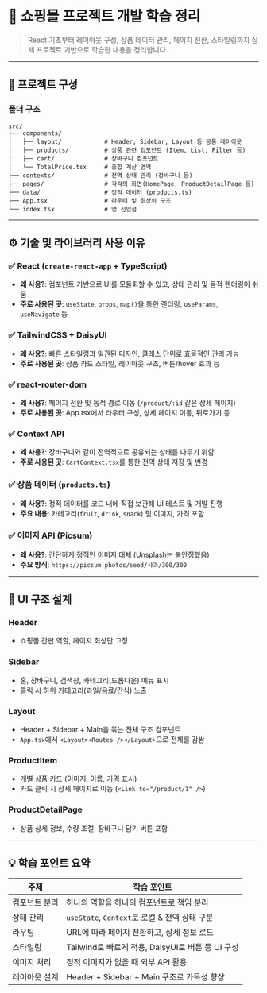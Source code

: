 # 🛒 쇼핑몰 프로젝트 개발 학습 정리

> React 기초부터 레이아웃 구성, 상품 데이터 관리, 페이지 전환, 스타일링까지 실제 프로젝트 기반으로 학습한 내용을 정리합니다.

---

## 📁 프로젝트 구성

### 폴더 구조
```
src/
├── components/
│   ├── layout/            # Header, Sidebar, Layout 등 공통 레이아웃
│   ├── products/          # 상품 관련 컴포넌트 (Item, List, Filter 등)
│   ├── cart/              # 장바구니 컴포넌트
│   └── TotalPrice.tsx     # 총합 계산 영역
├── contexts/              # 전역 상태 관리 (장바구니 등)
├── pages/                 # 각각의 화면(HomePage, ProductDetailPage 등)
├── data/                  # 정적 데이터 (products.ts)
├── App.tsx                # 라우터 및 최상위 구조
└── index.tsx              # 앱 진입점
```

---

## ⚙️ 기술 및 라이브러리 사용 이유

### ✅ React (`create-react-app` + TypeScript)
- **왜 사용?**: 컴포넌트 기반으로 UI를 모듈화할 수 있고, 상태 관리 및 동적 렌더링이 쉬움
- **주로 사용된 곳**: `useState`, `props`, `map()`을 통한 렌더링, `useParams`, `useNavigate` 등

### ✅ TailwindCSS + DaisyUI
- **왜 사용?**: 빠른 스타일링과 일관된 디자인, 클래스 단위로 효율적인 관리 가능
- **주로 사용된 곳**: 상품 카드 스타일, 레이아웃 구조, 버튼/hover 효과 등

### ✅ react-router-dom
- **왜 사용?**: 페이지 전환 및 동적 경로 이동 (`/product/:id` 같은 상세 페이지)
- **주로 사용된 곳**: App.tsx에서 라우터 구성, 상세 페이지 이동, 뒤로가기 등

### ✅ Context API
- **왜 사용?**: 장바구니와 같이 전역적으로 공유되는 상태를 다루기 위함
- **주로 사용된 곳**: `CartContext.tsx`를 통한 전역 상태 저장 및 변경

### ✅ 상품 데이터 (`products.ts`)
- **왜 사용?**: 정적 데이터를 코드 내에 직접 보관해 UI 테스트 및 개발 진행
- **주요 내용**: 카테고리(`fruit`, `drink`, `snack`) 및 이미지, 가격 포함

### ✅ 이미지 API (Picsum)
- **왜 사용?**: 간단하게 정적인 이미지 대체 (Unsplash는 불안정했음)
- **주요 방식**: `https://picsum.photos/seed/사과/300/300`

---

## 🎨 UI 구조 설계

### Header
- 쇼핑몰 간판 역할, 페이지 최상단 고정

### Sidebar
- 홈, 장바구니, 검색창, 카테고리(드롭다운) 메뉴 표시
- 클릭 시 하위 카테고리(과일/음료/간식) 노출

### Layout
- Header + Sidebar + Main을 묶는 전체 구조 컴포넌트
- `App.tsx`에서 `<Layout><Routes /></Layout>`으로 전체를 감쌈

### ProductItem
- 개별 상품 카드 (이미지, 이름, 가격 표시)
- 카드 클릭 시 상세 페이지로 이동 (`<Link to="/product/1" />`)

### ProductDetailPage
- 상품 상세 정보, 수량 조절, 장바구니 담기 버튼 포함

---

## 💡 학습 포인트 요약

| 주제 | 학습 포인트 |
|------|-------------|
| 컴포넌트 분리 | 하나의 역할을 하나의 컴포넌트로 책임 분리 |
| 상태 관리 | `useState`, `Context`로 로컬 & 전역 상태 구분 |
| 라우팅 | URL에 따라 페이지 전환하고, 상세 정보 로드 |
| 스타일링 | Tailwind로 빠르게 적용, DaisyUI로 버튼 등 UI 구성 |
| 이미지 처리 | 정적 이미지가 없을 때 외부 API 활용 |
| 레이아웃 설계 | Header + Sidebar + Main 구조로 가독성 향상 |